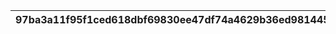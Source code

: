 |97ba3a11f95f1ced618dbf69830ee47df74a4629b36ed9814457d76d9d6c7dc9|c9e07eb5b68776145e30b88b3fb3ee84891ba5577d4ea95e3419620441225df7|d680760acc5fbdfb6b23a8fb7dead4b663bbefa7caa173e357f48efedddee261|b74da30a4f33c5c51773b0033b01c89cc5a1e34b624c428bc12846ba358c5d8c|0faa20b769d7eecb8211a89b9de10b4bc2d86bd5e1d046b3e9a50312ac205bea|
| --- | --- | --- | --- | --- |